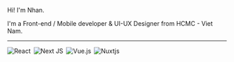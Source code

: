 Hi! I'm Nhan. 

I'm a Front-end / Mobile developer & UI-UX Designer from HCMC - Viet Nam.
****
![React](https://img.shields.io/badge/react-%2320232a.svg?style=for-the-badge&logo=react&logoColor=%2361DAFB)&ensp;![Next JS](https://img.shields.io/badge/Next-black?style=for-the-badge&logo=next.js&logoColor=white)&ensp;![Vue.js](https://img.shields.io/badge/vuejs-%2335495e.svg?style=for-the-badge&logo=vuedotjs&logoColor=%234FC08D)&ensp;![Nuxtjs](https://img.shields.io/badge/Nuxt-002E3B?style=for-the-badge&logo=nuxtdotjs&logoColor=#00DC82)
